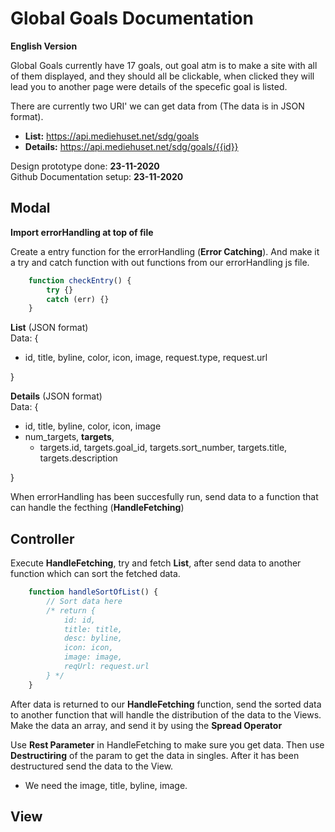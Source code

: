 # Global Goals Documentation

__English Version__

Global Goals currently have 17 goals, out goal atm is to make a site with all of them displayed, and they should all be clickable, when clicked they will lead you to another page were details of the specefic goal is listed.

There are currently two URI' we can get data from (The data is in JSON format).
* **List:** <https://api.mediehuset.net/sdg/goals>
*  **Details:** <https://api.mediehuset.net/sdg/goals/{{id}}>

Design prototype done: __23-11-2020__ <br>
Github Documentation setup: __23-11-2020__ <br>

## Modal

__Import errorHandling at top of file__

Create a entry function for the errorHandling (**Error Catching**). And make it a try and catch function with out functions from our errorHandling js file.

```js
    function checkEntry() {
        try {}
        catch (err) {}
    }
```

**List** (JSON format) <br>
Data: { <br>
- id, title, byline, color, icon, image, request.type, request.url <br>

}

**Details** (JSON format) <br>
Data: { <br>
- id, title, byline, color, icon, image <br>
- num_targets, **targets**, <br>
    - targets.id, targets.goal_id, targets.sort_number, targets.title, targets.description

}

When errorHandling has been succesfully run, send data to a function that can handle the fecthing (**HandleFetching**)

## Controller

Execute **HandleFetching**, try and fetch **List**, after send data to another function which can sort the fetched data.

```js
    function handleSortOfList() {
        // Sort data here
        /* return {
            id: id,
            title: title,
            desc: byline,
            icon: icon,
            image: image,
            reqUrl: request.url
        } */
    }
```

After data is returned to our **HandleFetching** function, send the sorted data to another function that will handle the distribution of the data to the Views. Make the data an array, and send it by using the **Spread Operator** <br>

Use **Rest Parameter** in HandleFetching to make sure you get data. Then use **Destructiring** of the param to get the data in singles. After it has been destructured send the data to the View. <br>
* We need the image, title, byline, image.

## View